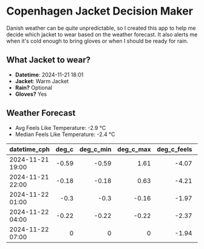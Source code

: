 
# Copenhagen Jacket Decision Maker

Danish weather can be quite unpredictable, so I created this app to help me decide which jacket to wear based on the weather forecast. 
It also alerts me when it's cold enough to bring gloves or when I should be ready for rain.

## What Jacket to wear?

- **Datetime**: 2024-11-21 18:01
- **Jacket**: Warm Jacket
- **Rain?** Optional
- **Gloves?** Yes

## Weather Forecast
- Avg Feels Like Temperature: -2.9 °C
- Median Feels Like Temperature: -2.4 °C

| datetime_cph     |   deg_c |   deg_c_min |   deg_c_max |   deg_c_feels | weather   | wind   | rain   |
|:-----------------|--------:|------------:|------------:|--------------:|:----------|:-------|:-------|
| 2024-11-21 19:00 |   -0.59 |       -0.59 |        1.61 |         -4.07 | Rain      | Low    | Low    |
| 2024-11-21 22:00 |   -0.18 |       -0.18 |        0.63 |         -4.21 | Clouds    | Low    | None   |
| 2024-11-22 01:00 |   -0.3  |       -0.3  |       -0.16 |         -1.97 | Clouds    | Low    | None   |
| 2024-11-22 04:00 |   -0.22 |       -0.22 |       -0.22 |         -2.37 | Clouds    | Low    | None   |
| 2024-11-22 07:00 |    0    |        0    |        0    |         -1.94 | Clouds    | Low    | None   |
        